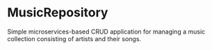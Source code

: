 # MusicRepository
 Simple microservices-based CRUD application for managing a music collection consisting of artists and their songs.
